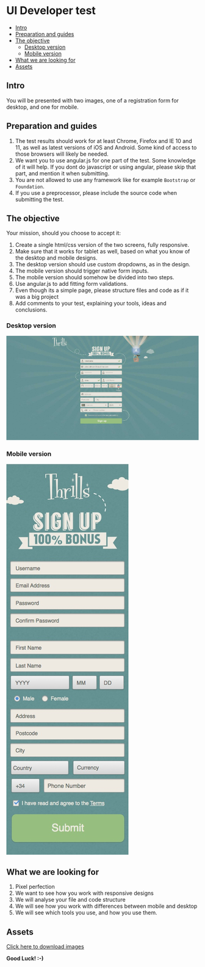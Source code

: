# UI Developer test

* [Intro](#intro)
* [Preparation and guides](#preparation-and-guides)
* [The objective](#the-objective)
    * [Desktop version](#desktop-version)
    * [Mobile version](#mobile-version)
* [What we are looking for](#what-we-are-looking-for)
* [Assets](#assets)


## Intro


You will be presented with two images, one of a registration form for desktop, and one for mobile.

## Preparation and guides
1. The test results should work for at least Chrome, Firefox and IE 10 and 11, as well as latest versions of iOS and Android.
    Some kind of access to those browsers will likely be needed.
2. We want you to use angular.js for one part of the test. Some knowledge of it will help. If you dont do javascript or using angular, please skip that part, and mention it when submitting.
4. You are not allowed to use any framework like for example `Bootstrap` or `Foundation`.
5. If you use a preprocessor, please include the source code when submitting the test.


## The objective

Your mission, should you choose to accept it:

1. Create a single html/css version of the two screens, fully responsive.
2. Make sure that it works for tablet as well, based on what you know of the desktop and mobile designs.
2. The desktop version should use custom dropdowns, as in the design.
3. The mobile version should trigger native form inputs.
3. The mobile version should somehow be divided into two steps.
4. Use angular.js to add fitting form validations.
4. Even though its a simple page, please structure files and code as if it was a big project
5. Add comments to your test, explaining your tools, ideas and conclusions.

### Desktop version
![Desktop](images/desktop.jpg)

### Mobile version
![Mobile](images/mobile.jpg)

## What we are looking for
1. Pixel perfection
2. We want to see how you work with responsive designs
3. We will analyse your file and code structure
4. We will see how you work with differences between mobile and desktop
5. We will see which tools you use, and how you use them.

## Assets
[Click here to download images](https://dl.dropbox.com/s/05jpdkn1adm6xy2/assets.zip)

**Good Luck! :-)**

